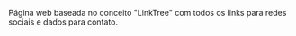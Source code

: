 Página web baseada no conceito "LinkTree" com todos os links para redes sociais e dados para contato.